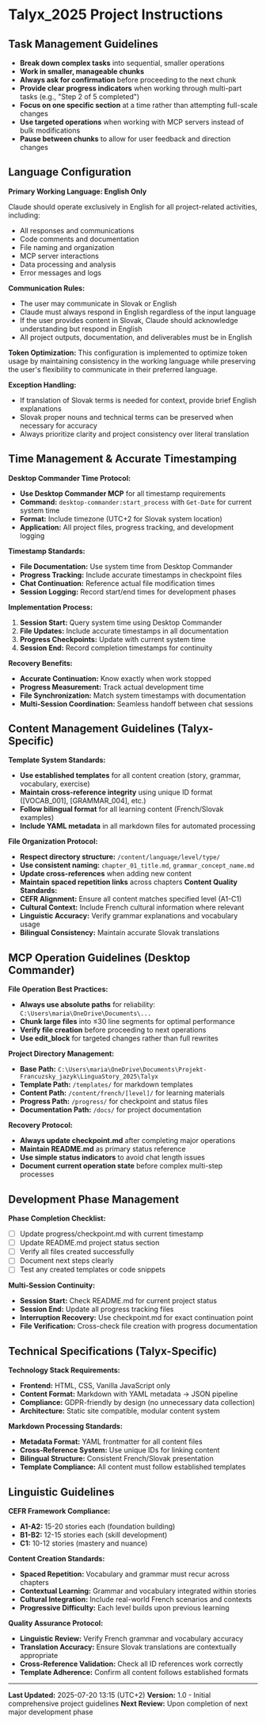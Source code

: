 # Talyx_2025 Project Instructions

## Task Management Guidelines
- **Break down complex tasks** into sequential, smaller operations
- **Work in smaller, manageable chunks**
- **Always ask for confirmation** before proceeding to the next chunk
- **Provide clear progress indicators** when working through multi-part tasks (e.g., "Step 2 of 5 completed")
- **Focus on one specific section** at a time rather than attempting full-scale changes
- **Use targeted operations** when working with MCP servers instead of bulk modifications
- **Pause between chunks** to allow for user feedback and direction changes

## Language Configuration
**Primary Working Language: English Only**

Claude should operate exclusively in English for all project-related activities, including:
- All responses and communications
- Code comments and documentation
- File naming and organization
- MCP server interactions
- Data processing and analysis
- Error messages and logs

**Communication Rules:**
- The user may communicate in Slovak or English
- Claude must always respond in English regardless of the input language
- If the user provides content in Slovak, Claude should acknowledge understanding but respond in English
- All project outputs, documentation, and deliverables must be in English

**Token Optimization:**
This configuration is implemented to optimize token usage by maintaining consistency in the working language while preserving the user's flexibility to communicate in their preferred language.

**Exception Handling:**
- If translation of Slovak terms is needed for context, provide brief English explanations
- Slovak proper nouns and technical terms can be preserved when necessary for accuracy
- Always prioritize clarity and project consistency over literal translation
## Time Management & Accurate Timestamping

**Desktop Commander Time Protocol:**
- **Use Desktop Commander MCP** for all timestamp requirements
- **Command:** `desktop-commander:start_process` with `Get-Date` for current system time
- **Format:** Include timezone (UTC+2 for Slovak system location)
- **Application:** All project files, progress tracking, and development logging

**Timestamp Standards:**
- **File Documentation:** Use system time from Desktop Commander
- **Progress Tracking:** Include accurate timestamps in checkpoint files
- **Chat Continuation:** Reference actual file modification times
- **Session Logging:** Record start/end times for development phases

**Implementation Process:**
1. **Session Start:** Query system time using Desktop Commander
2. **File Updates:** Include accurate timestamps in all documentation
3. **Progress Checkpoints:** Update with current system time
4. **Session End:** Record completion timestamps for continuity

**Recovery Benefits:**
- **Accurate Continuation:** Know exactly when work stopped
- **Progress Measurement:** Track actual development time
- **File Synchronization:** Match system timestamps with documentation
- **Multi-Session Coordination:** Seamless handoff between chat sessions

## Content Management Guidelines (Talyx-Specific)

**Template System Standards:**
- **Use established templates** for all content creation (story, grammar, vocabulary, exercise)
- **Maintain cross-reference integrity** using unique ID format ([VOCAB_001], [GRAMMAR_004], etc.)
- **Follow bilingual format** for all learning content (French/Slovak examples)
- **Include YAML metadata** in all markdown files for automated processing

**File Organization Protocol:**
- **Respect directory structure:** `/content/language/level/type/`
- **Use consistent naming:** `chapter_01_title.md`, `grammar_concept_name.md`
- **Update cross-references** when adding new content
- **Maintain spaced repetition links** across chapters
**Content Quality Standards:**
- **CEFR Alignment:** Ensure all content matches specified level (A1-C1)
- **Cultural Context:** Include French cultural information where relevant
- **Linguistic Accuracy:** Verify grammar explanations and vocabulary usage
- **Bilingual Consistency:** Maintain accurate Slovak translations

## MCP Operation Guidelines (Desktop Commander)

**File Operation Best Practices:**
- **Always use absolute paths** for reliability: `C:\Users\maria\OneDrive\Documents\...`
- **Chunk large files** into ≤30 line segments for optimal performance
- **Verify file creation** before proceeding to next operations
- **Use edit_block** for targeted changes rather than full rewrites

**Project Directory Management:**
- **Base Path:** `C:\Users\maria\OneDrive\Documents\Projekt-Francuzsky_jazyk\LinguaStory_2025\Talyx`
- **Template Path:** `/templates/` for markdown templates
- **Content Path:** `/content/french/[level]/` for learning materials
- **Progress Path:** `/progress/` for checkpoint and status files
- **Documentation Path:** `/docs/` for project documentation

**Recovery Protocol:**
- **Always update checkpoint.md** after completing major operations
- **Maintain README.md** as primary status reference
- **Use simple status indicators** to avoid chat length issues
- **Document current operation state** before complex multi-step processes

## Development Phase Management

**Phase Completion Checklist:**
- [ ] Update progress/checkpoint.md with current timestamp
- [ ] Update README.md project status section
- [ ] Verify all files created successfully
- [ ] Document next steps clearly
- [ ] Test any created templates or code snippets

**Multi-Session Continuity:**
- **Session Start:** Check README.md for current project status
- **Session End:** Update all progress tracking files
- **Interruption Recovery:** Use checkpoint.md for exact continuation point
- **File Verification:** Cross-check file creation with progress documentation
## Technical Specifications (Talyx-Specific)

**Technology Stack Requirements:**
- **Frontend:** HTML, CSS, Vanilla JavaScript only
- **Content Format:** Markdown with YAML metadata → JSON pipeline
- **Compliance:** GDPR-friendly by design (no unnecessary data collection)
- **Architecture:** Static site compatible, modular content system

**Markdown Processing Standards:**
- **Metadata Format:** YAML frontmatter for all content files
- **Cross-Reference System:** Use unique IDs for linking content
- **Bilingual Structure:** Consistent French/Slovak presentation
- **Template Compliance:** All content must follow established templates

## Linguistic Guidelines

**CEFR Framework Compliance:**
- **A1-A2:** 15-20 stories each (foundation building)
- **B1-B2:** 12-15 stories each (skill development)
- **C1:** 10-12 stories (mastery and nuance)

**Content Creation Standards:**
- **Spaced Repetition:** Vocabulary and grammar must recur across chapters
- **Contextual Learning:** Grammar and vocabulary integrated within stories
- **Cultural Integration:** Include real-world French scenarios and contexts
- **Progressive Difficulty:** Each level builds upon previous learning

**Quality Assurance Protocol:**
- **Linguistic Review:** Verify French grammar and vocabulary accuracy
- **Translation Accuracy:** Ensure Slovak translations are contextually appropriate
- **Cross-Reference Validation:** Check all ID references work correctly
- **Template Adherence:** Confirm all content follows established formats

---

**Last Updated:** 2025-07-20 13:15 (UTC+2)
**Version:** 1.0 - Initial comprehensive project guidelines
**Next Review:** Upon completion of next major development phase